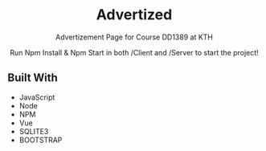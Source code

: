 <h1 align="center">Advertized</h1>

<p align="center">Advertizement Page for Course DD1389 at KTH</p>

<p align="center"> Run Npm Install & Npm Start in both /Client and /Server to start the project!

## Built With

- JavaScript
- Node
- NPM
- Vue
- SQLITE3
- BOOTSTRAP
  
 </p>
